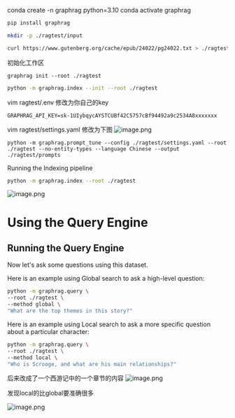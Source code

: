 conda create -n graphrag python=3.10
conda activate graphrag

```bash
pip install graphrag
```

```sh
mkdir -p ./ragtest/input
```

```sh
curl https://www.gutenberg.org/cache/epub/24022/pg24022.txt > ./ragtest/input/book.txt
```
初始化工作区

```
graphrag init --root ./ragtest
```

```sh
python -m graphrag.index --init --root ./ragtest
```

vim ragtest/.env
修改为你自己的key
```
GRAPHRAG_API_KEY=sk-1UIybqycAYSTCUBf42C5757cBf94492a9c2534A8xxxxxxx
```
vim ragtest/settings.yaml
修改为下图
![image.png](https://gitee.com/hxc8/images9/raw/master/img/202409071846323.png)


```
python -m graphrag.prompt_tune --config ./ragtest/settings.yaml --root ./ragtest --no-entity-types --language Chinese --output ./ragtest/prompts
```

Running the Indexing pipeline
```sh
python -m graphrag.index --root ./ragtest
```

![image.png](https://gitee.com/hxc8/images9/raw/master/img/202409071848902.png)


# Using the Query Engine

## Running the Query Engine

Now let's ask some questions using this dataset.

Here is an example using Global search to ask a high-level question:

```sh
python -m graphrag.query \
--root ./ragtest \
--method global \
"What are the top themes in this story?"
```

Here is an example using Local search to ask a more specific question about a particular character:

```sh
python -m graphrag.query \
--root ./ragtest \
--method local \
"Who is Scrooge, and what are his main relationships?"
```


后来改成了一个西游记中的一个章节的内容
![image.png](https://gitee.com/hxc8/images9/raw/master/img/202409071906663.png)

发现local的比global要准确很多

![image.png](https://gitee.com/hxc8/images9/raw/master/img/202409071908744.png)
